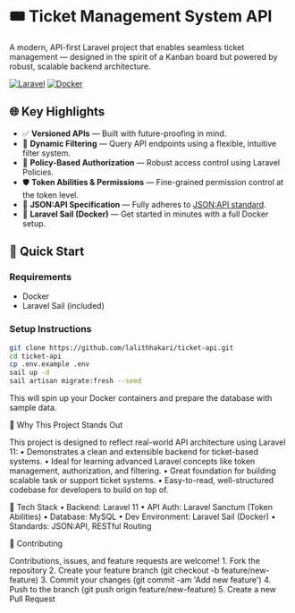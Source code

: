 # 🎟️ Ticket Management System API

A modern, API-first Laravel project that enables seamless ticket management — designed in the spirit of a Kanban board but powered by robust, scalable backend architecture.

[![Laravel](https://img.shields.io/badge/Laravel-11.x-red.svg?style=flat&logo=laravel)](https://laravel.com)
[![Docker](https://img.shields.io/badge/Built%20With-Laravel%20Sail-blue?style=flat&logo=docker)](https://laravel.com/docs/sail)

## 🌐 Key Highlights

-   ✅ **Versioned APIs** — Built with future-proofing in mind.
-   🎯 **Dynamic Filtering** — Query API endpoints using a flexible, intuitive filter system.
-   🔐 **Policy-Based Authorization** — Robust access control using Laravel Policies.
-   🛡️ **Token Abilities & Permissions** — Fine-grained permission control at the token level.
-   📄 **JSON:API Specification** — Fully adheres to [JSON:API standard](https://jsonapi.org/format/#document-structure).
-   🐳 **Laravel Sail (Docker)** — Get started in minutes with a full Docker setup.

## 🚀 Quick Start

### Requirements

-   Docker
-   Laravel Sail (included)

### Setup Instructions

```bash
git clone https://github.com/lalithhakari/ticket-api.git
cd ticket-api
cp .env.example .env
sail up -d
sail artisan migrate:fresh --seed
```

This will spin up your Docker containers and prepare the database with sample data.

🧠 Why This Project Stands Out

This project is designed to reflect real-world API architecture using Laravel 11:
• Demonstrates a clean and extensible backend for ticket-based systems.
• Ideal for learning advanced Laravel concepts like token management, authorization, and filtering.
• Great foundation for building scalable task or support ticket systems.
• Easy-to-read, well-structured codebase for developers to build on top of.

🧱 Tech Stack
• Backend: Laravel 11
• API Auth: Laravel Sanctum (Token Abilities)
• Database: MySQL
• Dev Environment: Laravel Sail (Docker)
• Standards: JSON:API, RESTful Routing

📣 Contributing

Contributions, issues, and feature requests are welcome! 1. Fork the repository 2. Create your feature branch (git checkout -b feature/new-feature) 3. Commit your changes (git commit -am 'Add new feature') 4. Push to the branch (git push origin feature/new-feature) 5. Create a new Pull Request
